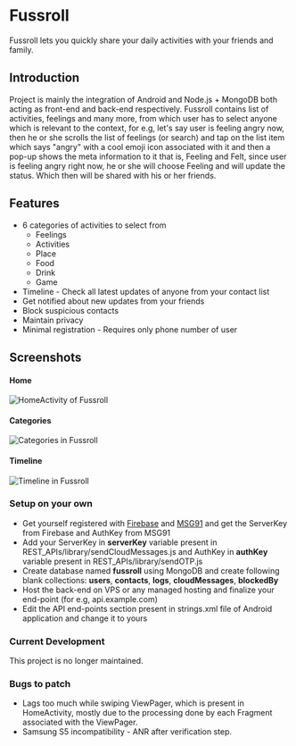 # Fussroll
Fussroll lets you quickly share your daily activities with your friends and family.

## Introduction
Project is mainly the integration of Android and Node.js + MongoDB both acting as front-end and back-end respectively. Fussroll contains list of activities, feelings and many more, from which user has to select anyone which is relevant to the context, for e.g, let's say user is feeling angry now, then he or she scrolls the list of feelings (or search) and tap on the list item which says "angry" with a cool emoji icon associated with it and then a pop-up shows the meta information to it that is, Feeling and Felt, since user is feeling angry right now, he or she will choose Feeling and will update the status. Which then will be shared with his or her friends. 

## Features
- 6 categories of activities to select from
    - Feelings
    - Activities
    - Place
    - Food
    - Drink
    - Game
- Timeline - Check all latest updates of anyone from your contact list
- Get notified about new updates from your friends
- Block suspicious contacts
- Maintain privacy
- Minimal registration - Requires only phone number of user

## Screenshots
#### Home
![HomeActivity of Fussroll](https://res.cloudinary.com/dmvkaukjs/image/upload/v1488012079/1_wapbge.png)
#### Categories
![Categories in Fussroll](https://res.cloudinary.com/dmvkaukjs/image/upload/v1488012079/2_dbybtf.png)
#### Timeline
![Timeline in Fussroll](https://res.cloudinary.com/dmvkaukjs/image/upload/v1488012079/3_he5ase.png)

### Setup on your own
- Get yourself registered with [Firebase](https://firebase.google.com/) and [MSG91](https://msg91.com/) and get the ServerKey from Firebase and AuthKey from MSG91
- Add your ServerKey in **serverKey** variable present in REST_APIs/library/sendCloudMessages.js and AuthKey in **authKey** variable present in REST_APIs/library/sendOTP.js
- Create database named **fussroll** using MongoDB and create following blank collections: **users**, **contacts**, **logs**, **cloudMessages**, **blockedBy**
- Host the back-end on VPS or any managed hosting and finalize your end-point (for e.g, api.example.com)
- Edit the API end-points section present in strings.xml file of Android application and change it to yours

### Current Development
This project is no longer maintained.

### Bugs to patch
- Lags too much while swiping ViewPager, which is present in HomeActivity, mostly due to the processing done by each Fragment associated with the ViewPager.
- Samsung S5 incompatibility - ANR after verification step.
